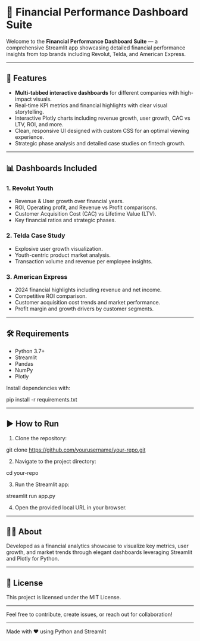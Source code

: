 # 💼 Financial Performance Dashboard Suite

Welcome to the **Financial Performance Dashboard Suite** — a comprehensive Streamlit app showcasing detailed financial performance insights from top brands including Revolut, Telda, and American Express.

---

## 🚀 Features

- **Multi-tabbed interactive dashboards** for different companies with high-impact visuals.
- Real-time KPI metrics and financial highlights with clear visual storytelling.
- Interactive Plotly charts including revenue growth, user growth, CAC vs LTV, ROI, and more.
- Clean, responsive UI designed with custom CSS for an optimal viewing experience.
- Strategic phase analysis and detailed case studies on fintech growth.

---

## 📊 Dashboards Included

### 1. Revolut Youth

- Revenue & User growth over financial years.
- ROI, Operating profit, and Revenue vs Profit comparisons.
- Customer Acquisition Cost (CAC) vs Lifetime Value (LTV).
- Key financial ratios and strategic phases.

### 2. Telda Case Study

- Explosive user growth visualization.
- Youth-centric product market analysis.
- Transaction volume and revenue per employee insights.

### 3. American Express

- 2024 financial highlights including revenue and net income.
- Competitive ROI comparison.
- Customer acquisition cost trends and market performance.
- Profit margin and growth drivers by customer segments.

---

## 🛠️ Requirements

- Python 3.7+
- Streamlit
- Pandas
- NumPy
- Plotly

Install dependencies with:

pip install -r requirements.txt

---

## ▶️ How to Run

1. Clone the repository:

git clone https://github.com/yourusername/your-repo.git

2. Navigate to the project directory:

cd your-repo

3. Run the Streamlit app:

streamlit run app.py

4. Open the provided local URL in your browser.

---

## 👩‍💻 About

Developed as a financial analytics showcase to visualize key metrics, user growth, and market trends through elegant dashboards leveraging Streamlit and Plotly for Python.

---

## 📄 License

This project is licensed under the MIT License.

---

Feel free to contribute, create issues, or reach out for collaboration!

---

Made with ❤️ using Python and Streamlit
